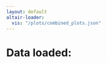 ```yaml
---
layout: default
altair-loader:
  vis: "/plots/combined_plots.json"
---
```


# Data loaded:

<div id="vis"></div>
